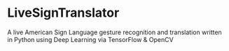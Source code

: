 # LiveSignTranslator
A live American Sign Language gesture recognition and translation written in Python using Deep Learning via TensorFlow &amp; OpenCV
